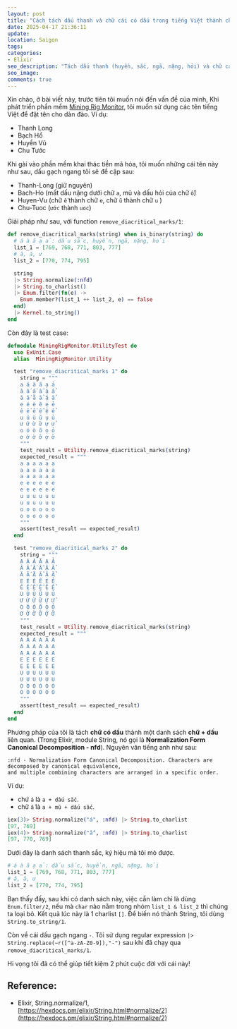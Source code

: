 ```yaml
---
layout: post
title: "Cách tách dấu thanh và chữ cái có dấu trong tiếng Việt thành chữ Latin với Elixir"
date: 2025-04-17 21:36:11
update:
location: Saigon
tags:
categories:
- Elixir
seo_description: "Tách dấu thanh (huyền, sắc, ngã, nặng, hỏi) và chữ cái có dấu (â, ă, ư) thành tiếng Latin"
seo_image:
comments: true
---
```


Xin chào, ở bài viết này, trước tiên tôi muốn nói đến vấn đề của mình, Khi phát triển phần mềm [Mining Rig Monitor](https://github.com/nguyenvinhlinh/Mining-Rig-Monitor), tôi muốn sử dụng
các tên tiếng Việt để đặt tên cho dàn đào. Ví dụ:

- Thanh Long
- Bạch Hổ
- Huyền Vũ
- Chu Tước

Khi gài vào phần mềm khai thác tiền mã hóa, tôi muốn những cái tên này như sau, dấu gạch ngang tôi sẽ đề cập sau:
- Thanh-Long (giữ nguyên)
- Bach-Ho (mất dấu nặng dưới chữ `a`, mũ và dấu hỏi của chữ `ổ`)
- Huyen-Vu (chữ `ề` thành chữ `e`, chữ `ũ` thành chữ `u` )
- Chu-Tuoc (`ước` thành `uoc`)



Giải pháp như sau, với function `remove_diacritical_marks/1`:

```elixir
def remove_diacritical_marks(string) when is_binary(string) do
  # á à ã ạ ả: dấu sắc, huyền, ngã, nặng, hỏi
  list_1 = [769, 768, 771, 803, 777]
  # â, ă, ư
  list_2 = [770, 774, 795]

  string
  |> String.normalize(:nfd)
  |> String.to_charlist()
  |> Enum.filter(fn(e) ->
    Enum.member?(list_1 ++ list_2, e) == false
  end)
  |> Kernel.to_string()
end
```

Còn đây là test case:
```elixir
defmodule MiningRigMonitor.UtilityTest do
  use ExUnit.Case
  alias  MiningRigMonitor.Utility

  test "remove_diacritical_marks 1" do
    string = """
    a á à ã ạ ả
    â ấ ầ ẫ ậ ẩ
    ă ắ ằ ẳ ặ ẳ
    e é è ẽ ẹ ẻ
    ê ế ề ễ ệ ể
    u ú ù ũ ụ ủ
    ư ứ ừ ữ ự ử
    o ó ò õ ọ ỏ
    ơ ớ ờ ỡ ợ ở
    """
    test_result = Utility.remove_diacritical_marks(string)
    expected_result = """
    a a a a a a
    a a a a a a
    a a a a a a
    e e e e e e
    e e e e e e
    u u u u u u
    u u u u u u
    o o o o o o
    o o o o o o
    """
    assert(test_result == expected_result)
  end

  test "remove_diacritical_marks 2" do
    string = """
    A Á À Ã Ạ Ả
    Â Ấ Ầ Ẫ Ậ Ẩ
    Ă Ắ Ằ Ẳ Ặ Ẳ
    E É È Ẽ Ẹ Ẻ
    Ê Ế Ề Ễ Ệ Ể
    U Ú Ù Ũ Ụ Ủ
    Ư Ứ Ừ Ữ Ự Ử
    O Ó Ò Õ Ọ Ỏ
    Ơ Ớ Ờ Ỡ Ợ Ở
    """
    test_result = Utility.remove_diacritical_marks(string)
    expected_result = """
    A A A A A A
    A A A A A A
    A A A A A A
    E E E E E E
    E E E E E E
    U U U U U U
    U U U U U U
    O O O O O O
    O O O O O O
    """
    assert(test_result == expected_result)
  end
end
```

Phương pháp của tôi là tách **chữ có dấu** thành một danh sách **chữ + dấu** liên quan. (Trong Elixir, module String, nó gọi là **Normalization Form Canonical Decomposition - nfd**).
Nguyên văn tiếng anh như sau:

```text
:nfd - Normalization Form Canonical Decomposition. Characters are decomposed by canonical equivalence,
and multiple combining characters are arranged in a specific order.
```

Ví dụ:

- chứ `á` là `a + dấu sắc`.
- chữ `ấ` là `a + mũ + dấu sắc`.

```elixir
iex(3)> String.normalize("á", :nfd) |> String.to_charlist
[97, 769]
iex(4)> String.normalize("ấ", :nfd) |> String.to_charlist
[97, 770, 769]
```

Dưới đây là danh sách thanh sắc, ký hiệu mà tôi mò được.

```elixir
# á à ã ạ ả: dấu sắc, huyền, ngã, nặng, hỏi
list_1 = [769, 768, 771, 803, 777]
# â, ă, ư
list_2 = [770, 774, 795]
```

Bạn thấy đấy, sau khi có danh sách này, việc cần làm chỉ là dùng `Enum.filter/2`, nếu mà `char` nào nằm trong nhóm `list_1 & list_2` thì chúng ta loại bỏ.
Kết quả lúc này là 1 charlist `[]`. Để biến nó thành String, tôi dùng `String.to_string/1`.

Còn về cái dấu gạch ngang `-`. Tôi sử dụng regular expression `|> String.replace(~r([^a-zA-Z0-9]),"-")` sau khi đã chạy qua `remove_diacritical_marks/1`.

Hi vọng tôi đã có thể giúp tiết kiệm 2 phút cuộc đời với cái này!

## Reference:
- Elixir, String.normalize/1, [https://hexdocs.pm/elixir/String.html#normalize/2](https://hexdocs.pm/elixir/String.html#normalize/2)
